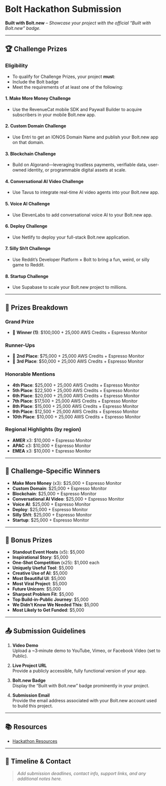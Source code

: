 # Bolt Hackathon Submission

**Built with Bolt.new** – *Showcase your project with the official “Built with Bolt.new” badge.*

---

## 🏆 Challenge Prizes

### Eligibility
- To qualify for Challenge Prizes, your project **must**:
- Include the Bolt badge
- Meet the requirements of at least one of the following:

#### 1. Make More Money Challenge
- Use the RevenueCat mobile SDK and Paywall Builder to acquire subscribers in your mobile Bolt.new app.

#### 2. Custom Domain Challenge
- Use Entri to get an IONOS Domain Name and publish your Bolt.new app on that domain.

#### 3. Blockchain Challenge
- Build on Algorand—leveraging trustless payments, verifiable data, user-owned identity, or programmable digital assets at scale.

#### 4. Conversational AI Video Challenge
- Use Tavus to integrate real-time AI video agents into your Bolt.new app.

#### 5. Voice AI Challenge
- Use ElevenLabs to add conversational voice AI to your Bolt.new app.

#### 6. Deploy Challenge
- Use Netlify to deploy your full-stack Bolt.new application.

#### 7. Silly Sh!t Challenge
- Use Reddit’s Developer Platform × Bolt to bring a fun, weird, or silly game to Reddit.

#### 8. Startup Challenge
- Use Supabase to scale your Bolt.new project to millions.

---

## 🎁 Prizes Breakdown

### Grand Prize  
- 🥇 **Winner (1)**: $100,000 + 25,000 AWS Credits + Espresso Monitor

### Runner-Ups
- 🥈 **2nd Place**: $75,000 + 25,000 AWS Credits + Espresso Monitor  
- 🥉 **3rd Place**: $50,000 + 25,000 AWS Credits + Espresso Monitor  

### Honorable Mentions
- **4th Place**: $25,000 + 25,000 AWS Credits + Espresso Monitor  
- **5th Place**: $22,500 + 25,000 AWS Credits + Espresso Monitor  
- **6th Place**: $20,000 + 25,000 AWS Credits + Espresso Monitor  
- **7th Place**: $17,500 + 25,000 AWS Credits + Espresso Monitor  
- **8th Place**: $15,000 + 25,000 AWS Credits + Espresso Monitor  
- **9th Place**: $12,500 + 25,000 AWS Credits + Espresso Monitor  
- **10th Place**: $10,000 + 25,000 AWS Credits + Espresso Monitor  

### Regional Highlights (by region)
- **AMER** x3: $10,000 + Espresso Monitor  
- **APAC** x3: $10,000 + Espresso Monitor  
- **EMEA** x3: $10,000 + Espresso Monitor  

---

## 🏅 Challenge-Specific Winners
- **Make More Money** (x3): $25,000 + Espresso Monitor  
- **Custom Domain**: $25,000 + Espresso Monitor  
- **Blockchain**: $25,000 + Espresso Monitor  
- **Conversational AI Video**: $25,000 + Espresso Monitor  
- **Voice AI**: $25,000 + Espresso Monitor  
- **Deploy**: $25,000 + Espresso Monitor  
- **Silly Sh!t**: $25,000 + Espresso Monitor  
- **Startup**: $25,000 + Espresso Monitor  

---

## 🎉 Bonus Prizes
- **Standout Event Hosts** (x5): $5,000  
- **Inspirational Story**: $5,000  
- **One‑Shot Competition** (x25): $1,000 each  
- **Uniquely Useful Tool**: $5,000  
- **Creative Use of AI**: $5,000  
- **Most Beautiful UI**: $5,000  
- **Most Viral Project**: $5,000  
- **Future Unicorn**: $5,000  
- **Sharpest Problem Fit**: $5,000  
- **Top Build‑in‑Public Journey**: $5,000  
- **We Didn’t Know We Needed This**: $5,000  
- **Most Likely to Get Funded**: $5,000  

---

## 📤 Submission Guidelines

1. **Video Demo**  
   Upload a ~3‑minute demo to YouTube, Vimeo, or Facebook Video (set to Public).

2. **Live Project URL**  
   Provide a publicly accessible, fully functional version of your app.

3. **Bolt.new Badge**  
   Display the “Built with Bolt.new” badge prominently in your project.

4. **Submission Email**  
   Provide the email address associated with your Bolt.new account used to build this project.

---

## 📚 Resources
- [Hackathon Resources](https://worldslargesthackathon.devpost.com/resources)

---

## 📅 Timeline & Contact

> *Add submission deadlines, contact info, support links, and any additional notes here.*
